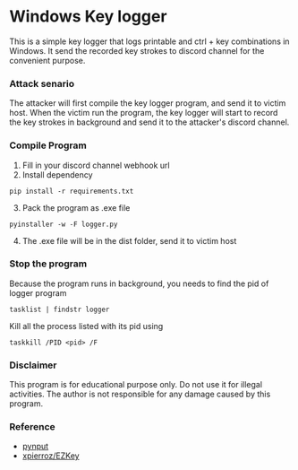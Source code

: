 # Windows Key logger
This is a simple key logger that logs printable and ctrl + key combinations in Windows. It send the recorded key strokes to discord channel for the convenient purpose.

### Attack senario
The attacker will first compile the key logger program, and send it to victim host. When the victim run the program, the key logger will start to record the key strokes in background and send it to the attacker's discord channel.

### Compile Program
1. Fill in your discord channel webhook url
2. Install dependency
```
pip install -r requirements.txt
```
3. Pack the program as .exe file
```
pyinstaller -w -F logger.py
```
4. The .exe file will be in the dist folder, send it to victim host

### Stop the program
Because the program runs in background, you needs to find the pid of logger program  
```
tasklist | findstr logger
```  
Kill all the process listed with its pid using   
```
taskkill /PID <pid> /F
```

### Disclaimer
This program is for educational purpose only. Do not use it for illegal activities. The author is not responsible for any damage caused by this program.

### Reference
- [pynput](https://pypi.org/project/pynput/)
- [xpierroz/EZKey](https://github.com/xpierroz/EZKey)